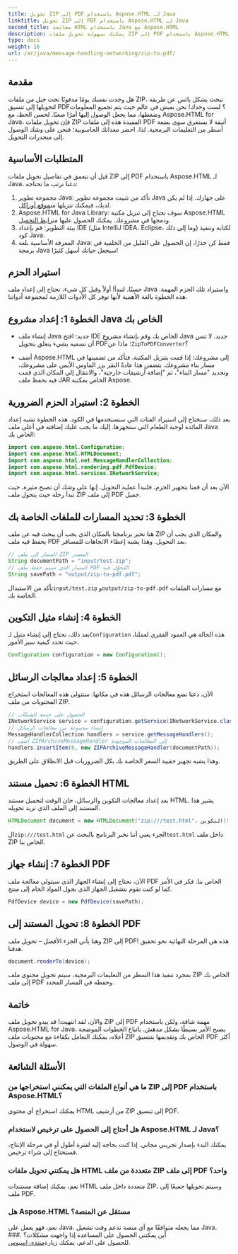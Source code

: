 ```yaml
---
title: تحويل ZIP إلى PDF باستخدام Aspose.HTML لـ Java
linktitle: تحويل ZIP إلى PDF باستخدام Aspose.HTML لـ Java
second_title: معالجة HTML باستخدام Java مع Aspose.HTML
description: يمكنك بسهولة تحويل ملفات ZIP إلى PDF باستخدام Aspose.HTML لـ Java باستخدام هذا الدليل خطوة بخطوة.
type: docs
weight: 16
url: /ar/java/message-handling-networking/zip-to-pdf/
---
```

## مقدمة
هل وجدت نفسك يومًا مدفونًا تحت جبل من ملفات ZIP، تبحث بشكل يائس عن طريقة لتحويلها إلى تنسيق PDF؟ لست وحدك! نحن نعيش في عالم حيث يتم تجميع المعلومات وضغطها، مما يجعل الوصول إليها أمرًا صعبًا. لحسن الحظ، مع Aspose.HTML for Java، فإن تحويل ملفات ZIP المفيدة هذه إلى ملفات PDF أنيقة لا يستغرق سوى بضعة أسطر من التعليمات البرمجية. لذا، احضر معداتك الحاسوبية؛ فنحن على وشك الوصول إلى منحدرات التحويل.
## المتطلبات الأساسية
قبل أن نتعمق في تفاصيل تحويل ملفات ZIP إلى PDF باستخدام Aspose.HTML لـ Java، دعنا نرتب ما تحتاجه:
1.  مجموعة تطوير Java: تأكد من تثبيت مجموعة تطوير Java على جهازك. إذا لم يكن لديك، فيمكنك تنزيلها من[موقع أوراكل](https://www.oracle.com/java/technologies/javase-jdk11-downloads.html).
2.  Aspose.HTML for Java Library: سوف تحتاج إلى تنزيل مكتبة Aspose.HTML ودمجها في مشروعك. يمكنك الحصول عليها من[رابط التحميل](https://releases.aspose.com/html/java/).
3. بيئة التطوير: قم بإعداد IDE (مثل IntelliJ IDEA، Eclipse، وما إلى ذلك) لكتابة وتنفيذ كود Java.
4. المعرفة الأساسية بلغة Java: فقط كن حذرًا، إن الحصول على القليل من الخلفية في برمجة Java سيجعل حياتك أسهل كثيرًا!
## استيراد الحزم
حسنًا، لنبدأ! أولاً وقبل كل شيء، نحتاج إلى إعداد ملف Java واستيراد تلك الحزم المهمة. هذه الخطوة بالغة الأهمية لأنها توفر كل الأدوات اللازمة لمجموعة أدواتنا. 
## الخطوة 1: إعداد مشروع Java الخاص بك
- إنشاء ملف Java جديد: افتح IDE الخاص بك وقم بإنشاء مشروع Java جديد. لا تنس أن تسميه بشيء يتعلق بتحويل PDF؛ ماذا عن`ZipToPDFConverter`؟
  
- أضف Aspose.HTML إلى مشروعك: إذا قمت بتنزيل المكتبة، فتأكد من تضمينها في مسار بناء مشروعك. يتضمن هذا عادةً النقر بزر الماوس الأيمن على مشروعك، وتحديد "مسار البناء"، ثم "إضافة أرشيفات خارجية"، والانتقال إلى المكان الذي قمت فيه بحفظ ملف JAR الخاص بمكتبة Aspose.
## الخطوة 2: استيراد الحزم الضرورية
بعد ذلك، سنحتاج إلى استيراد الفئات التي سنستخدمها في الكود. هذه الخطوة تشبه إعداد المائدة لوجبة الطعام التي ستجهزها. إليك ما يجب عليك إضافته في أعلى ملف Java الخاص بك:
```java
import com.aspose.html.Configuration;
import com.aspose.html.HTMLDocument;
import com.aspose.html.net.MessageHandlerCollection;
import com.aspose.html.rendering.pdf.PdfDevice;
import com.aspose.html.services.INetworkService;
```
الآن بعد أن قمنا بتجهيز الحزم، فلنبدأ عملية التحويل. إنها على وشك أن تصبح مثيرة، حيث نبدأ رحلة حيث يتحول ملف ZIP إلى ملف PDF جميل. 
## الخطوة 3: تحديد المسارات للملفات الخاصة بك
هنا نخبر برنامجنا بالمكان الذي يجب أن يبحث فيه عن ملف ZIP والمكان الذي يجب أن يحفظ فيه ملف PDF بعد التحويل. وهذا يشبه إعطاء الاتجاهات للمسافر.
```java
// المسار إلى ملف ZIP المصدر
String documentPath = "input/test.zip";
// المسار الذي سيتم حفظ ملف PDF المُحوَّل فيه
String savePath = "output/zip-to-pdf.pdf";
```
 تأكد من الاستبدال`input/test.zip` و`output/zip-to-pdf.pdf` مع مسارات الملفات الخاصة بك.
## الخطوة 4: إنشاء مثيل التكوين
 بعد ذلك، نحتاج إلى إنشاء مثيل لـ`Configuration` هذه الحالة هي العمود الفقري لعملنا، حيث تحدد كيفية سير الأمور.
```java
Configuration configuration = new Configuration();
```
## الخطوة 5: إعداد معالجات الرسائل
الآن، دعنا نضع معالجات الرسائل هذه في مكانها. ستتولى هذه المعالجات استخراج المحتويات من ملف ZIP. 
```java
// الحصول على خدمة الشبكات
INetworkService service = configuration.getService(INetworkService.class);
// إنشاء مجموعة من معالجات الرسائل
MessageHandlerCollection handlers = service.getMessageHandlers();
// أضف ZIPArchiveMessageHandler إلى المعالجات الموجودة
handlers.insertItem(0, new ZIPArchiveMessageHandler(documentPath));
```
وهذا يشبه تجهيز حقيبة السفر الخاصة بك بكل الضروريات قبل الانطلاق على الطريق.
## الخطوة 6: تحميل مستند HTML
بعد إعداد معالجات التكوين والرسائل، حان الوقت لتحميل مستند HTML. يشير هذا المستند إلى الملف الذي نريد تحويله.
```java
HTMLDocument document = new HTMLDocument("zip:///test.html"، التكوين)؛
```
 ال`zip:///test.html` الجزء يعني أننا نخبر البرنامج بالبحث عن`test.html` داخل ملف ZIP الخاص بنا.
## الخطوة 7: إنشاء جهاز PDF
الآن، نحتاج إلى إنشاء الجهاز الذي سيتولى معالجة ملف PDF الخاص بنا. فكر في الأمر كما لو كنت تقوم بتشغيل الجهاز الذي يحول المواد الخام إلى منتج.
```java
PdfDevice device = new PdfDevice(savePath);
```
## الخطوة 8: تحويل المستند إلى PDF
وهنا يأتي الجزء الأفضل – تحويل ملف ZIP إلى PDF! هذه هي المرحلة النهائية نحو تحقيق هدفنا.
```java
document.renderTo(device);
```
بمجرد تنفيذ هذا السطر من التعليمات البرمجية، سيتم تحويل محتوى ملف ZIP الخاص بك إلى ملف PDF وحفظه في المسار المحدد.
## خاتمة
والآن، لقد انتهيت! قد يبدو تحويل ملف ZIP إلى PDF مهمة شاقة، ولكن باستخدام Aspose.HTML for Java، يصبح الأمر بسيطًا بشكل مدهش. باتباع الخطوات الموضحة أعلاه، يمكنك التعامل بكفاءة مع محتويات ملف ZIP الخاص بك وتقديمها بتنسيق PDF أكثر سهولة في الوصول.
## الأسئلة الشائعة
### ما هي أنواع الملفات التي يمكنني استخراجها من ZIP إلى PDF باستخدام Aspose.HTML؟  
يمكنك استخراج أي محتوى HTML من أرشيف ZIP إلى تنسيق PDF.
### هل أحتاج إلى الحصول على ترخيص لاستخدام Aspose.HTML لـ Java؟  
يمكنك البدء بإصدار تجريبي مجاني. إذا كنت بحاجة إليه لفترة أطول أو في مرحلة الإنتاج، فستحتاج إلى شراء ترخيص.
### هل يمكنني تحويل ملفات HTML متعددة من ملف ZIP إلى ملف PDF واحد؟  
نعم، يمكنك إضافة مستندات HTML متعددة داخل ملف ZIP، وسيتم تحويلها جميعًا إلى ملف PDF.
### هل Aspose.HTML مستقل عن المنصة؟  
نعم، فهو يعمل على Java، مما يجعله متوافقًا مع أي منصة تدعم وقت تشغيل Java.
###. أين يمكنني الحصول على المساعدة إذا واجهت مشكلات؟  
 للحصول على الدعم، يمكنك زيارة[منتدى اسبوس](https://forum.aspose.com/c/html/29).
